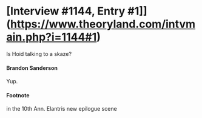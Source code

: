 # [Interview #1144, Entry #1]](https://www.theoryland.com/intvmain.php?i=1144#1)

Is Hoid talking to a skaze?

#### Brandon Sanderson

Yup.

#### Footnote

in the 10th Ann. Elantris new epilogue scene

